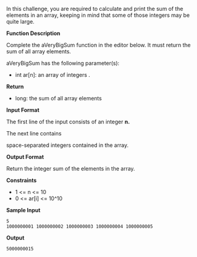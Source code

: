 In this challenge, you are required to calculate and print the sum of the elements in an array, keeping in mind that some of those integers may be quite large.

**Function Description**

Complete the aVeryBigSum function in the editor below. It must return the sum of all array elements.

aVeryBigSum has the following parameter(s):

* int ar[n]: an array of integers .

**Return**

* long: the sum of all array elements

**Input Format**

The first line of the input consists of an integer **n.**

The next line contains

space-separated integers contained in the array.

**Output Format**

Return the integer sum of the elements in the array.

**Constraints**

* 1 <= n <= 10
* 0 <= ar[i] <= 10^10

**Sample Input**

    5
    1000000001 1000000002 1000000003 1000000004 1000000005

**Output**

    5000000015